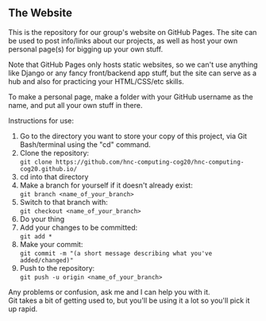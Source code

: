 ## The Website

This is the repository for our group's website on GitHub Pages. The site can be used to post info/links about our projects,
as well as host your own personal page(s) for bigging up your own stuff.

Note that GitHub Pages only hosts static websites, so we can't use anything like Django or any fancy front/backend app stuff,
but the site can serve as a hub and also for practicing your HTML/CSS/etc skills.

To make a personal page, make a folder with your GitHub username as the name, and put all your own stuff in there.

Instructions for use:

1. Go to the directory you want to store your copy of this project, via Git Bash/terminal using the "cd" command.
2. Clone the repository:<br>
`git clone https://github.com/hnc-computing-cog20/hnc-computing-cog20.github.io/`
3. cd into that directory
4. Make a branch for yourself if it doesn't already exist:<br>
`git branch <name_of_your_branch>`
5. Switch to that branch with:<br>
`git checkout <name_of_your_branch>`
6. Do your thing
7. Add your changes to be committed:<br>
`git add *`
8. Make your commit:<br>
`git commit -m "(a short message describing what you've added/changed)"`
9. Push to the repository:<br>
`git push -u origin <name_of_your_branch>`

Any problems or confusion, ask me and I can help you with it.<br>
Git takes a bit of getting used to, but you'll be using it a lot so you'll pick it up rapid.
